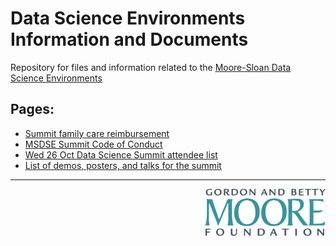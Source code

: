 # Data Science Environments Information and Documents

Repository for files and information related to the [Moore-Sloan Data Science Environments](http://msdse.org)

## Pages:

* [Summit family care reimbursement](https://github.com/DDD-Moore/dse/blob/master/family-care.md)
* [MSDSE Summit Code of Conduct](https://github.com/DDD-Moore/dse/blob/master/code-of-conduct.md)
* [Wed 26 Oct Data Science Summit attendee list](https://github.com/DDD-Moore/dse/blob/master/wed-summit-attendees.csv)
* [List of demos, posters, and talks for the summit](https://github.com/DDD-Moore/dse/blob/master/demo-poster-talk-list.md)


---
<a href="http://www.moore.org"><img src="https://github.com/DDD-Moore/dse/raw/master/moore-logo-color.png" align="right" height="75"></a>
